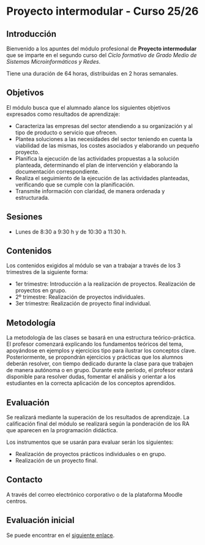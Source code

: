# Proyecto intermodular - Curso 25/26

## Introducción

Bienvenido a los apuntes del módulo profesional de **Proyecto intermodular** que se imparte en el segundo curso del *Ciclo formativo de Grado Medio de Sistemas Microinformáticos y Redes*.

Tiene una duración de 64 horas, distribuidas en 2 horas semanales.

## Objetivos

El módulo busca que el alumnado alance los siguientes objetivos expresados como resultados de aprendizaje:

- Caracteriza las empresas del sector atendiendo a su organización y al tipo de producto o servicio que ofrecen.
- Plantea soluciones a las necesidades del sector teniendo en cuenta la viabilidad de las mismas, los costes asociados y elaborando un pequeño proyecto.
- Planifica la ejecución de las actividades propuestas a la solución planteada, determinando el plan de intervención y elaborando la documentación correspondiente.
- Realiza el seguimiento de la ejecución de las actividades planteadas, verificando que se cumple con la planificación.
- Transmite información con claridad, de manera ordenada y estructurada.

## Sesiones

- Lunes de 8:30 a 9:30 h y de 10:30 a 11:30 h.

## Contenidos

Los contenidos exigidos al módulo se van a trabajar a través de los 3 trimestres de la siguiente forma:

- 1er trimestre: Introducción a la realización de proyectos. Realización de proyectos en grupo.
- 2º trimestre: Realización de proyectos individuales.
- 3er trimestre: Realización de proyecto final individual.

## Metodología

La metodología de las clases se basará en una estructura teórico-práctica. El profesor comenzará explicando los fundamentos teóricos del tema, apoyándose en ejemplos y ejercicios tipo para ilustrar los conceptos clave. Posteriormente, se propondrán ejercicios y prácticas que los alumnos deberán resolver, con tiempo dedicado durante la clase para que trabajen de manera autónoma o en grupo. Durante este período, el profesor estará disponible para resolver dudas, fomentar el análisis y orientar a los estudiantes en la correcta aplicación de los conceptos aprendidos.

## Evaluación

Se realizará mediante la superación de los resultados de aprendizaje. La calificación final del módulo se realizará según la ponderación de los RA que aparecen en la programación didáctica.

Los instrumentos que se usarán para evaluar serán los siguientes:

* Realización de proyectos prácticos individuales o en grupo.
* Realización de un proyecto final.

## Contacto

A través del correo electrónico corporativo o de la plataforma Moodle centros.

## Evaluación inicial

Se puede encontrar en el [siguiente enlace](https://forms.gle/yYGxf8t2C2qdHZAp8).